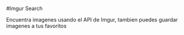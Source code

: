 #Imgur Search

Encuentra imagenes usando el API de Imgur, tambien puedes guardar imagenes a tus favoritos 
